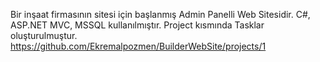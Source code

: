 Bir inşaat firmasının sitesi için başlanmış Admin Panelli Web Sitesidir.
C#, ASP.NET MVC, MSSQL kullanılmıştır.
Project kısmında Tasklar oluşturulmuştur.
 https://github.com/Ekremalpozmen/BuilderWebSite/projects/1
